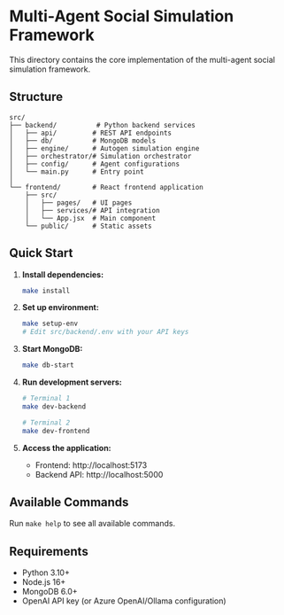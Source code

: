 # Multi-Agent Social Simulation Framework

This directory contains the core implementation of the multi-agent social simulation framework.

## Structure

```
src/
├── backend/          # Python backend services
│   ├── api/         # REST API endpoints
│   ├── db/          # MongoDB models
│   ├── engine/      # Autogen simulation engine
│   ├── orchestrator/# Simulation orchestrator
│   ├── config/      # Agent configurations
│   └── main.py      # Entry point
│
└── frontend/        # React frontend application
    ├── src/
    │   ├── pages/   # UI pages
    │   ├── services/# API integration
    │   └── App.jsx  # Main component
    └── public/      # Static assets
```

## Quick Start

1. **Install dependencies:**
   ```bash
   make install
   ```

2. **Set up environment:**
   ```bash
   make setup-env
   # Edit src/backend/.env with your API keys
   ```

3. **Start MongoDB:**
   ```bash
   make db-start
   ```

4. **Run development servers:**
   ```bash
   # Terminal 1
   make dev-backend
   
   # Terminal 2
   make dev-frontend
   ```

5. **Access the application:**
   - Frontend: http://localhost:5173
   - Backend API: http://localhost:5000

## Available Commands

Run `make help` to see all available commands.

## Requirements

- Python 3.10+
- Node.js 16+
- MongoDB 6.0+
- OpenAI API key (or Azure OpenAI/Ollama configuration)
